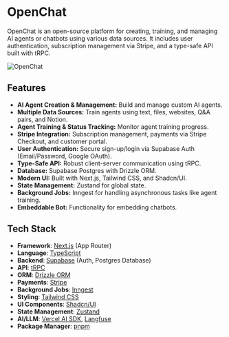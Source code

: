 # OpenChat

OpenChat is an open-source platform for creating, training, and managing AI agents or chatbots using various data sources. It includes user authentication, subscription management via Stripe, and a type-safe API built with tRPC.

![OpenChat](https://OpenChatsbase.vercel.app/)

## Features

- **AI Agent Creation & Management:** Build and manage custom AI agents.
- **Multiple Data Sources:** Train agents using text, files, websites, Q&A pairs, and Notion.
- **Agent Training & Status Tracking:** Monitor agent training progress.
- **Stripe Integration:** Subscription management, payments via Stripe Checkout, and customer portal.
- **User Authentication:** Secure sign-up/login via Supabase Auth (Email/Password, Google OAuth).
- **Type-Safe API:** Robust client-server communication using tRPC.
- **Database:** Supabase Postgres with Drizzle ORM.
- **Modern UI:** Built with Next.js, Tailwind CSS, and Shadcn/UI.
- **State Management:** Zustand for global state.
- **Background Jobs:** Inngest for handling asynchronous tasks like agent training.
- **Embeddable Bot:** Functionality for embedding chatbots.

## Tech Stack

- **Framework**: [Next.js](https://nextjs.org/) (App Router)
- **Language**: [TypeScript](https://www.typescriptlang.org/)
- **Backend**: [Supabase](https://supabase.com/) (Auth, Postgres Database)
- **API**: [tRPC](https://trpc.io/)
- **ORM**: [Drizzle ORM](https://orm.drizzle.team/)
- **Payments**: [Stripe](https://stripe.com/)
- **Background Jobs**: [Inngest](https://www.inngest.com/)
- **Styling**: [Tailwind CSS](https://tailwindcss.com/)
- **UI Components**: [Shadcn/UI](https://ui.shadcn.com/)
- **State Management**: [Zustand](https://zustand-demo.pmnd.rs/)
- **AI/LLM**: [Vercel AI SDK](https://sdk.vercel.ai/), [Langfuse](https://langfuse.com/)
- **Package Manager**: [pnpm](https://pnpm.io/)
